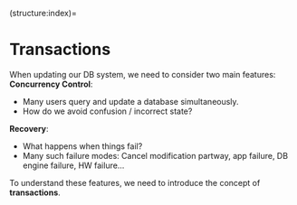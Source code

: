 (structure:index)=
# Transactions
When updating our DB system, we need to consider two main features:
**Concurrency Control**:
- Many users query and update a database simultaneously.
- How do we avoid confusion / incorrect state?

**Recovery**:
- What happens when things fail?
- Many such failure modes: Cancel modification partway,
app failure, DB engine failure, HW failure…

To understand these features, we need to introduce the concept of **transactions**.

```{tableofcontents}
```